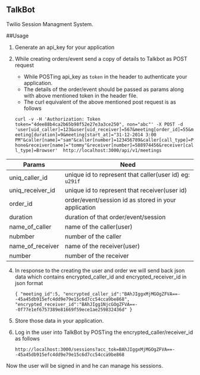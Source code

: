 ## TalkBot
Twilio Session Managment System.

##Usage
1. Generate an api_key for your application
2. While creating orders/event send a copy of details to Talkbot as POST request
    * While POSTing api_key as `token` in the  header to authenticate your application.
    * The details of the order/event should be passed as params along with above mentioned token in the header file.
    * The curl equivalent of the above mentioned post request is as follows

    `curl -v -H 'Authorization: Token token="4dee88b4ca2b65b98f52e27e3a3ce250", non="abc"' -X POST -d 'user[uid_caller]=123&user[uid_receiver]=567&meeting[order_id]=55&meeting[duration]=9&meeting[start_at]="31-12-2014 3:00 PM"&caller[name]="sam"&caller[number]=123456789&caller[call_type]=Phone&receiver[name]="tommy"&receiver[number]=588974456&receiver[call_type]=Browser'  http://localhost:3000/api/v1/meetings`

|   Params         |                      Need                                |
|------------------|----------------------------------------------------------|
| uniq_caller_id   | unique id to represent that caller(user id) eg: `u29if`  |
| uniq_receiver_id | unique id to represent that receiver(user id)            |
| order_id         | order/event/session id as stored in your application     |
| duration         | duration of that order/event/session                     |
| name_of_caller   | name of the caller(user)                                 |
| nubmber          | number of the caller                                     |
| name_of_receiver | name of the receiver(user)                               |
| number           | number of the receiver                                   |


4. In response to the creating the user and order we will send back json data which contains encrypted_caller_id and encrypted_receiver_id in json format

    `{
      "meeting_id":5,
      "encrypted_caller_id":"BAhJIggxMjMGOgZFVA==--45a45db915efc4dd9e79e15c6d7cc54cca9be868",
      "encrypted_receiver_id":"BAhJIgg1NjcGOgZFVA==--0f77e1ef6757389e81669f59ece1ae259832436d"
    }`

5. Store those data in your application.
6. Log in the user into TalkBot by POSTing the encrypted_caller/receiver_id as follows
    
    `http://localhost:3000/sessions?acc_tok=BAhJIggxMjMGOgZFVA==--45a45db915efc4dd9e79e15c6d7cc54cca9be868`

  Now the user will be signed in and he can manage his sessions.
    
